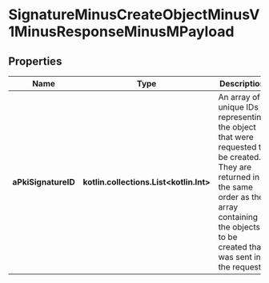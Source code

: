 
# SignatureMinusCreateObjectMinusV1MinusResponseMinusMPayload

## Properties
Name | Type | Description | Notes
------------ | ------------- | ------------- | -------------
**aPkiSignatureID** | **kotlin.collections.List&lt;kotlin.Int&gt;** | An array of unique IDs representing the object that were requested to be created.  They are returned in the same order as the array containing the objects to be created that was sent in the request. | 




